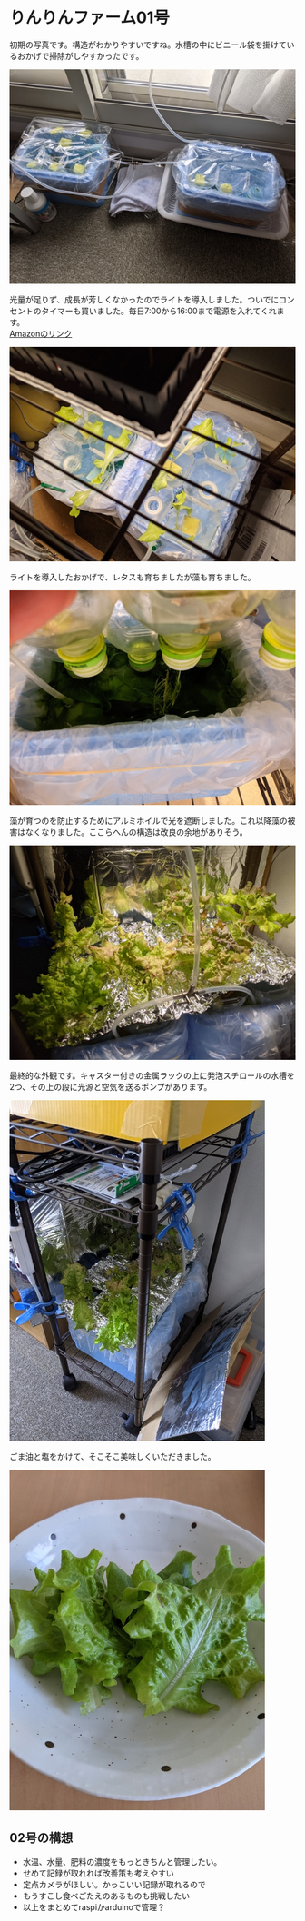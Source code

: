 # りんりんファーム01号
<!--description
水耕栽培に挑戦した
description-->

初期の写真です。構造がわかりやすいですね。水槽の中にビニール袋を掛けているおかげで掃除がしやすかったです。

<div class="subject-img"><a href="./002.jpg"><img src="./small-002.jpg"></a></div>


光量が足りず、成長が芳しくなかったのでライトを導入しました。ついでにコンセントのタイマーも買いました。毎日7:00から16:00まで電源を入れてくれます。<br>
<a href="https://www.amazon.co.jp/dp/B087BKZP19/ref=cm_sw_em_r_mt_dp_75QSE7JEJ76NRFHPJEAQ?_encoding=UTF8&psc=1">Amazonのリンク</a>

<div class="subject-img"><a href="./003.jpg"><img src="./small-003.jpg"></a></div>


ライトを導入したおかげで、レタスも育ちましたが藻も育ちました。

<div class="subject-img"><a href="./004.jpg"><img src="./small-004.jpg"></a></div>


藻が育つのを防止するためにアルミホイルで光を遮断しました。これ以降藻の被害はなくなりました。ここらへんの構造は改良の余地がありそう。

<div class="subject-img"><a href="./005.jpg"><img src="./small-005.jpg"></a></div>


最終的な外観です。キャスター付きの金属ラックの上に発泡スチロールの水槽を2つ、その上の段に光源と空気を送るポンプがあります。

<div class="subject-img"><a href="./001.jpg"><img src="./small-001.jpg"></a></div>


ごま油と塩をかけて、そこそこ美味しくいただきました。

<div class="subject-img"><a href="./006.jpg"><img src="./small-006.jpg"></a></div>

## 02号の構想

- 水温、水量、肥料の濃度をもっときちんと管理したい。
- せめて記録が取れれば改善策も考えやすい
- 定点カメラがほしい。かっこいい記録が取れるので
- もうすこし食べごたえのあるものも挑戦したい
- 以上をまとめてraspiかarduinoで管理？
    
